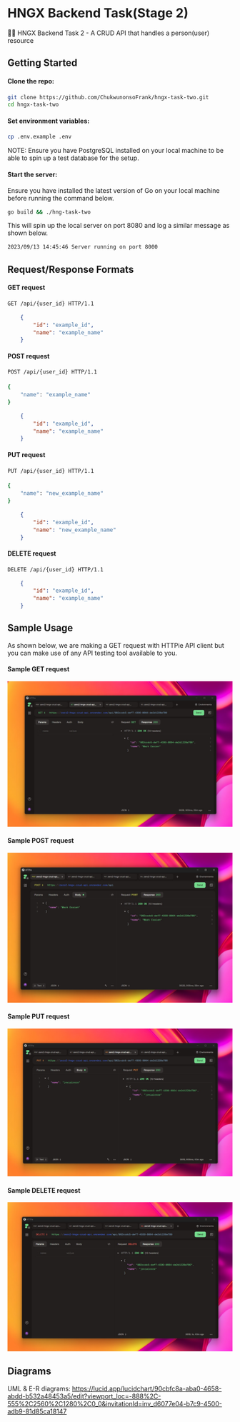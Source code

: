# HNGX Backend Task(Stage 2)

👩‍💻 HNGX Backend Task 2 - A CRUD API that handles a person(user) resource

## Getting Started

#### Clone the repo:

```bash
git clone https://github.com/ChukwunonsoFrank/hngx-task-two.git
cd hngx-task-two
```

#### Set environment variables:

```bash
cp .env.example .env
```
NOTE: Ensure you have PostgreSQL installed on your local machine to be able to spin up a test database for the setup.

####  Start the server:

Ensure you have installed the latest version of Go on your local machine before running the command below.

```bash
go build && ./hng-task-two
```
This will spin up the local server on port 8080 and log a similar message as shown below.

```bash
2023/09/13 14:45:46 Server running on port 8000
```

## Request/Response Formats

#### GET request

```bash
GET /api/{user_id} HTTP/1.1
```
```json
    {
        "id": "example_id",
        "name": "example_name"
    }
```

#### POST request

```bash
POST /api/{user_id} HTTP/1.1

{
    "name": "example_name"
}
```
```json
    {
        "id": "example_id",
        "name": "example_name"
    }
```

#### PUT request

```bash
PUT /api/{user_id} HTTP/1.1

{
    "name": "new_example_name"
}
```
```json
    {
        "id": "example_id",
        "name": "new_example_name"
    }
```

#### DELETE request

```bash
DELETE /api/{user_id} HTTP/1.1
```
```json
    {
        "id": "example_id",
        "name": "example_name"
    }
```

## Sample Usage

As shown below, we are making a GET request with HTTPie API client but you can make use of any API testing tool available to you.

#### Sample GET request
![Sample GET request](https://github.com/ChukwunonsoFrank/hngx-task-two/blob/main/assets/sample-get-request.jpg)

#### Sample POST request
![Sample POST request](https://github.com/ChukwunonsoFrank/hngx-task-two/blob/main/assets/sample-post-request.jpg)

#### Sample PUT request
![Sample PUT request](https://github.com/ChukwunonsoFrank/hngx-task-two/blob/main/assets/sample-put-request.jpg)

#### Sample DELETE request
![Sample DELETE request](https://github.com/ChukwunonsoFrank/hngx-task-two/blob/main/assets/sample-delete-request.jpg)

## Diagrams

UML & E-R diagrams: https://lucid.app/lucidchart/90cbfc8a-aba0-4658-abdd-b532a48453a5/edit?viewport_loc=-888%2C-555%2C2560%2C1280%2C0_0&invitationId=inv_d6077e04-b7c9-4500-adb9-81d85ca18147